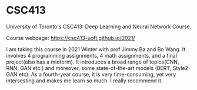 # CSC413
University of Toronto's CSC413: Deep Learning and Neural Network Course. 

Course webpage: https://csc413-uoft.github.io/2021/

I am taking this course in 2021 Winter with prof Jimmy Ba and Bo Wang. It involves 4 programming assignments, 4 math assignments, and a final project(also has a midterm). It introduces a broad range of topics(CNN, RNN, GAN etc.) and moreover, some state-of-the-art models (BERT, Style2-GAN etc). As a fourth-year course, it is very time-consuming, yet very intersesting and makes me learn so much. I really recommend it. 
